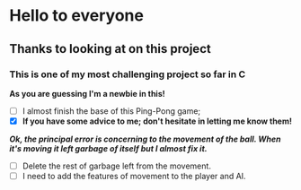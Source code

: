 # Hello to everyone

## Thanks to looking at on this project

### This is one of my most challenging project so far in C

**As you are guessing I'm a newbie in this!**

- [ ] I almost finish the base of this Ping-Pong game;
- [x] **If you have some advice to me; don't hesitate in letting me know them!**

***Ok, the principal error is concerning to the movement of the ball. When it's moving it left garbage of itself but I almost fix it.***

- [ ] Delete the rest of garbage left from the movement.
- [ ] I need to add the features of movement to the player and AI.
